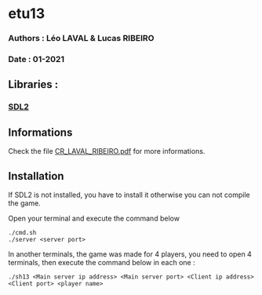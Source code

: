 # etu13

### Authors : Léo LAVAL & Lucas RIBEIRO

### Date : 01-2021

## Libraries :
### [SDL2](https://wiki.libsdl.org/SDL2/Installation)

## Informations
Check the file [CR_LAVAL_RIBEIRO.pdf](/CR_LAVAL_RIBEIRO.pdf) for more informations.

## Installation
If SDL2 is not installed, you have to install it otherwise you can not compile the game.

Open your terminal and execute the command below
```
./cmd.sh
./server <server port>
```
In another terminals, the game was made for 4 players, you need to open 4 terminals, then execute the command below in each one :
```
./sh13 <Main server ip address> <Main server port> <Client ip address> <Client port> <player name>
```


